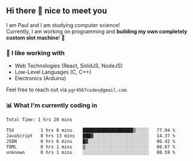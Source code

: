 ## Hi there 👋 nice to meet you

I am Paul and I am studying computer science!  
Currently, I am working on programming and **building my own completely custom slot machine**! 🎰

### 🔭 I like working with
- Web Technologies (React, SolidJS, NodeJS)
- Low-Level Languages (C, C++)
- Electronics (Arduino)

Feel free to reach out via `pgr4567codes@gmail.com`.

### 📊 What I'm currently coding in
<!--START_SECTION:waka-->

```txt
Total Time: 1 hrs 28 mins

TSX          1 hrs 8 mins    ███████████████████▒░░░░░   77.94 %
JavaScript   0 hrs 13 mins   ███▓░░░░░░░░░░░░░░░░░░░░░   14.37 %
JSON         0 hrs 6 mins    █▓░░░░░░░░░░░░░░░░░░░░░░░   06.42 %
TOML         0 hrs 1 mins    ▒░░░░░░░░░░░░░░░░░░░░░░░░   00.67 %
unknown      0 hrs 1 mins    ░░░░░░░░░░░░░░░░░░░░░░░░░   00.59 %
```

<!--END_SECTION:waka-->
